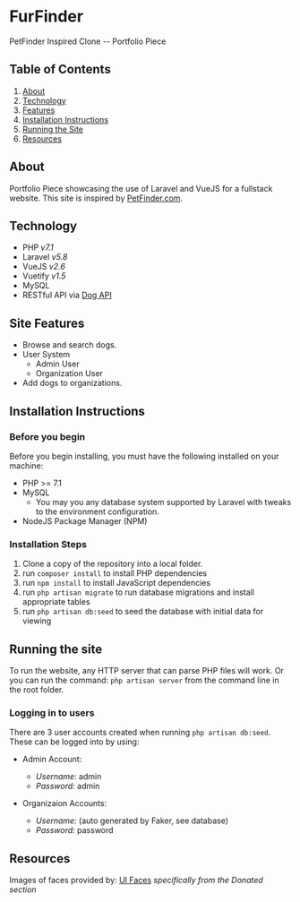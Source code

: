 # FurFinder
 PetFinder Inspired Clone -- Portfolio Piece
 
 ## Table of Contents
 1. [About](#about)
 2. [Technology](#technology)
 3. [Features](#features)
 4. [Installation Instructions](#install)
 5. [Running the Site](#running)
 6. [Resources](#resources)
 
 ## About <a name="about"></a>
 Portfolio Piece showcasing the use of Laravel and VueJS for a fullstack website. This site is 
 inspired by [PetFinder.com](httpss://www.petfinder.com).
 
 ## Technology  <a name="technology"></a>
 * PHP _v7.1_
 * Laravel _v5.8_
 * VueJS _v2.6_
 * Vuetify _v1.5_
 * MySQL
 * RESTful API via [Dog API](https://dog.ceo/dog-api/)
 
 ## Site Features <a name="features"></a>
 * Browse and search dogs.
 * User System
   * Admin User
   * Organization User
 * Add dogs to organizations.
 
 ## Installation Instructions <a name="install"></a>
 
 ### Before you begin
 Before you begin installing, you must have the following installed on your machine:
 * PHP >= 7.1
 * MySQL
   * You may you any database system supported by Laravel with tweaks to the environment configuration.
 * NodeJS Package Manager (NPM)
 
 ### Installation Steps
  
 1. Clone a copy of the repository into a local folder. 
 2. run `composer install` to install PHP dependencies
 3. run `npm install` to install JavaScript dependencies
 4. run `php artisan migrate` to run database migrations and install appropriate tables
 5. run `php artisan db:seed` to seed the database with initial data for viewing
 
 ## Running the site <a name="running"></a>
 
 To run the website, any HTTP server that can parse PHP files will work. Or you can run the command:
 `php artisan server` from the command line in the root folder. 
 
 
 ### Logging in to users
 There are 3 user accounts created when running `php artisan db:seed`. These can be logged into by using:
 
 * Admin Account:
    * _Username:_ admin
    * _Password:_ admin    
    
 * Organizaion Accounts:
    * _Username:_ (auto generated by Faker, see database)
    * _Password:_ password

## Resources <a name="resources"></a>
Images of faces provided by: [UI Faces](https://uifaces.co/) _specifically from the Donated section_